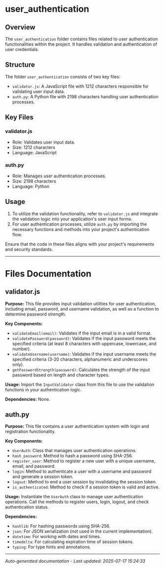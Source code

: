 # user_authentication

## Overview
The `user_authentication` folder contains files related to user authentication functionalities within the project. It handles validation and authentication of user credentials.

## Structure
The folder `user_authentication` consists of two key files:
- `validator.js`: A JavaScript file with 1212 characters responsible for validating user input data.
- `auth.py`: A Python file with 2198 characters handling user authentication processes.

## Key Files
### validator.js
- Role: Validates user input data.
- Size: 1212 characters
- Language: JavaScript

### auth.py
- Role: Manages user authentication processes.
- Size: 2198 characters
- Language: Python

## Usage
1. To utilize the validation functionality, refer to `validator.js` and integrate the validation logic into your application's user input forms.
2. For user authentication processes, utilize `auth.py` by importing the necessary functions and methods into your project's authentication flow.

Ensure that the code in these files aligns with your project's requirements and security standards.

---

# Files Documentation

## validator.js

**Purpose:** This file provides input validation utilities for user authentication, including email, password, and username validation, as well as a function to determine password strength.

**Key Components:**
- `validateEmail(email)`: Validates if the input email is in a valid format.
- `validatePassword(password)`: Validates if the input password meets the specified criteria (at least 8 characters with uppercase, lowercase, and number).
- `validateUsername(username)`: Validates if the input username meets the specified criteria (3-20 characters, alphanumeric and underscores only).
- `getPasswordStrength(password)`: Calculates the strength of the input password based on length and character types.

**Usage:** Import the `InputValidator` class from this file to use the validation functions in your authentication logic.

**Dependencies:** None.

## auth.py

**Purpose:** This file contains a user authentication system with login and registration functionality.

**Key Components:**
- `UserAuth`: Class that manages user authentication operations.
- `hash_password`: Method to hash a password using SHA-256.
- `register_user`: Method to register a new user with a unique username, email, and password.
- `login`: Method to authenticate a user with a username and password and generate a session token.
- `logout`: Method to end a user session by invalidating the session token.
- `is_authenticated`: Method to check if a session token is valid and active.

**Usage:** Instantiate the `UserAuth` class to manage user authentication operations. Call the methods to register users, login, logout, and check authentication status.

**Dependencies:** 
- `hashlib`: For hashing passwords using SHA-256.
- `json`: For JSON serialization (not used in the current implementation).
- `datetime`: For working with dates and times.
- `timedelta`: For calculating expiration time of session tokens.
- `typing`: For type hints and annotations.

---
*Auto-generated documentation - Last updated: 2025-07-17 15:24:33*
